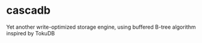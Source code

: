 cascadb
=======

Yet another write-optimized storage engine, using buffered B-tree algorithm inspired by TokuDB